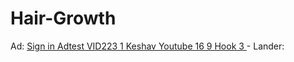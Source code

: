 # Hair-Growth
Ad: [Sign in Adtest VID223 1 Keshav Youtube 16 9 Hook 3 ](https://youtu.be/tB5XuXOs3yw) - Lander: 

